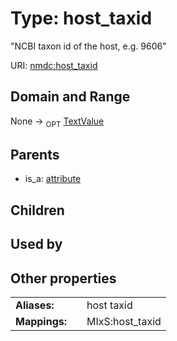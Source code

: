 
# Type: host_taxid


"NCBI taxon id of the host, e.g. 9606"

URI: [nmdc:host_taxid](https://microbiomedata/meta/host_taxid)


## Domain and Range

None ->  <sub>OPT</sub> [TextValue](TextValue.md)

## Parents

 *  is_a: [attribute](attribute.md)

## Children


## Used by


## Other properties

|  |  |  |
| --- | --- | --- |
| **Aliases:** | | host taxid |
| **Mappings:** | | MIxS:host_taxid |


